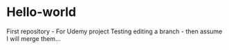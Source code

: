 # Hello-world
First repository - For Udemy project
Testing editing a branch - then assume I will merge them... 
